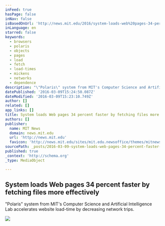 ```yaml
---
inFeed: true
hasPage: false
inNav: false
isBasedOnUrl: 'http://news.mit.edu/2016/system-loads-web%20pages-34-percent-faster-0309'
inLanguage: en
starred: false
keywords:
  - browsers
  - polaris
  - objects
  - pages
  - load
  - fetch
  - load-times
  - mickens
  - networks
  - dependence
description: "\"Polaris\" system from MIT's Computer Science and Artificial Intelligence Lab accelerates website load-time by decreasing network trips."
datePublished: '2016-03-09T15:24:50.087Z'
dateModified: '2016-03-09T15:23:10.749Z'
author: []
related: []
app_links: []
title: System loads Web pages 34 percent faster by fetching files more effectively
authors: []
publisher:
  name: MIT News
  domain: news.mit.edu
  url: 'http://news.mit.edu'
  favicon: 'http://news.mit.edu/sites/mit.edu.newsoffice/themes/mitnews/favicon.ico'
sourcePath: _posts/2016-03-09-system-loads-web-pages-34-percent-faster-by-fetching-files-m.md
published: true
_context: 'http://schema.org'
_type: MediaObject

---
```

<article style=""><h1>System loads Web pages 34 percent faster by fetching files more effectively</h1><p>"Polaris" system from MIT's Computer Science and Artificial Intelligence Lab accelerates website load-time by decreasing network trips.</p><img src="http://news.mit.edu/sites/mit.edu.newsoffice/files/styles/og/public/images/2016/polaris-research-csail-mit.jpeg" /></article>